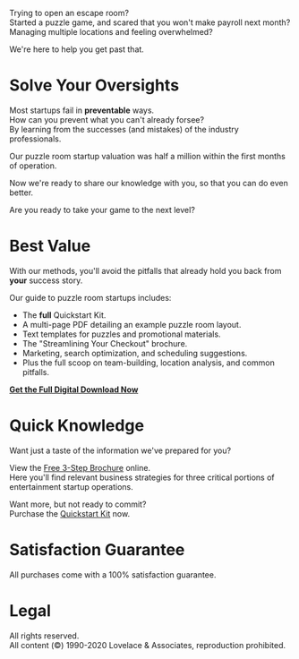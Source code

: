 Trying to open an escape room?  
Started a puzzle game, and scared that you won't make payroll next month?  
Managing multiple locations and feeling overwhelmed?

We're here to help you get past that.

# Solve Your Oversights
Most startups fail in **preventable** ways.  
How can you prevent what you can't already forsee?  
By learning from the successes (and mistakes) of the industry professionals.

Our puzzle room startup valuation was half a million within the first months of operation.  

Now we're ready to share our knowledge with you, so that you can do even better.  

Are you ready to take your game to the next level?

# Best Value
With our methods, you'll avoid the pitfalls that already hold you back from **your** success story.

Our guide to puzzle room startups includes:
- The **full** Quickstart Kit.  
- A multi-page PDF detailing an example puzzle room layout.  
- Text templates for puzzles and promotional materials.  
- The "Streamlining Your Checkout" brochure.  
- Marketing, search optimization, and scheduling suggestions.  
- Plus the full scoop on team-building, location analysis, and common pitfalls.

**[Get the Full Digital Download Now](/buy)**


# Quick Knowledge
Want just a taste of the information we've prepared for you?  

View the [Free 3-Step Brochure](/free) online.  
Here you'll find relevant business strategies for three critical portions of entertainment startup operations.

Want more, but not ready to commit?  
Purchase the [Quickstart Kit](/buy#quickstart) now.  

# Satisfaction Guarantee
All purchases come with a 100% satisfaction guarantee.  

# Legal
All rights reserved.  
All content (&copy;) 1990-2020 Lovelace & Associates, reproduction prohibited.
